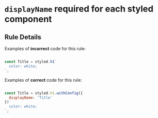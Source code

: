 # `displayName` required for each styled component

## Rule Details

Examples of **incorrect** code for this rule:

```js

const Title = styled.h1`
  color: white;
`;

```

Examples of **correct** code for this rule:

```js

const Title = styled.h1.withConfig({
  displayName: 'Title'
})`
  color: white;
`;

```
